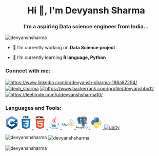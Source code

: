 <h1 align="center">Hi 👋, I'm Devyansh Sharma</h1>
<h3 align="center">I'm a aspiring Data science engineer from India...</h3>

<p align="left"> <img src="https://komarev.com/ghpvc/?username=devyanshsharma&label=Profile%20views&color=0e75b6&style=flat" alt="devyanshsharma" /> </p>

- 🔭 I’m currently working on **Data Science project**

- 🌱 I’m currently learning **R language, Python**

<h3 align="left">Connect with me:</h3>
<p align="left">
<a href="https://www.linkedin.com/in/devyansh-sharma-186a87294/" target="blank"><img align="center" src="https://raw.githubusercontent.com/rahuldkjain/github-profile-readme-generator/master/src/images/icons/Social/linked-in-alt.svg" alt="https://www.linkedin.com/in/devyansh-sharma-186a87294/" height="30" width="40" /></a>
<a href="https://instagram.com/devh_sharma" target="blank"><img align="center" src="https://raw.githubusercontent.com/rahuldkjain/github-profile-readme-generator/master/src/images/icons/Social/instagram.svg" alt="devh_sharma" height="30" width="40" /></a>
<a href="https://www.hackerrank.com/profile/devyanshbu12" target="blank"><img align="center" src="https://raw.githubusercontent.com/rahuldkjain/github-profile-readme-generator/master/src/images/icons/Social/hackerrank.svg" alt="https://www.hackerrank.com/profile/devyanshbu12" height="30" width="40" /></a>
<a href="https://www.leetcode.com/https://leetcode.com/u/devyanshsharma10/" target="blank"><img align="center" src="https://raw.githubusercontent.com/rahuldkjain/github-profile-readme-generator/master/src/images/icons/Social/leet-code.svg" alt="https://leetcode.com/u/devyanshsharma10/" height="30" width="40" /></a>
</p>

<h3 align="left">Languages and Tools:</h3>
<p align="left"><a href="https://www.w3schools.com/cpp/" target="_blank" rel="noreferrer"> <img src="https://raw.githubusercontent.com/devicons/devicon/master/icons/cplusplus/cplusplus-original.svg" alt="cplusplus" width="40" height="40"/> </a> <a href="https://www.w3schools.com/css/" target="_blank" rel="noreferrer"> <img src="https://raw.githubusercontent.com/devicons/devicon/master/icons/css3/css3-original-wordmark.svg" alt="css3" width="40" height="40"/> </a> <a href="https://hadoop.apache.org/" target="_blank" rel="noreferrer"> </a> <a href="https://www.w3.org/html/" target="_blank" rel="noreferrer"> <img src="https://raw.githubusercontent.com/devicons/devicon/master/icons/html5/html5-original-wordmark.svg" alt="html5" width="40" height="40"/> </a> <a href="https://www.java.com" target="_blank" rel="noreferrer"> <img src="https://raw.githubusercontent.com/devicons/devicon/master/icons/java/java-original.svg" alt="java" width="40" height="40"/> </a> <a href="https://www.mysql.com/" target="_blank" rel="noreferrer"> <img src="https://raw.githubusercontent.com/devicons/devicon/master/icons/mysql/mysql-original-wordmark.svg" alt="mysql" width="40" height="40"/> </a> <a href="https://www.postgresql.org" target="_blank" rel="noreferrer"> <img src="https://raw.githubusercontent.com/devicons/devicon/master/icons/postgresql/postgresql-original-wordmark.svg" alt="postgresql" width="40" height="40"/> </a> <a href="https://www.python.org" target="_blank" rel="noreferrer"> <img src="https://raw.githubusercontent.com/devicons/devicon/master/icons/python/python-original.svg" alt="python" width="40" height="40"/> </a> <a href="https://unity.com/" target="_blank" rel="noreferrer"> <img src="https://www.vectorlogo.zone/logos/unity3d/unity3d-icon.svg" alt="unity" width="40" height="40"/> </a> </p>

<p><img align="left" src="https://github-readme-stats.vercel.app/api/top-langs?username=devyanshsharma&show_icons=true&locale=en&layout=compact" alt="devyanshsharma" /></p>

<p>&nbsp;<img align="center" src="https://github-readme-stats.vercel.app/api?username=devyanshsharma&show_icons=true&locale=en" alt="devyanshsharma" /></p>

<p><img align="center" src="https://github-readme-streak-stats.herokuapp.com/?user=devyanshsharma&" alt="devyanshsharma" /></p>

